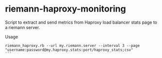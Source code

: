 # riemann-haproxy-monitoring

Script to extract and send metrics from Haproxy load balancer stats page to a riemann server. 

Usage

````
riemann_haproxy.rb --url my.riemann.server --interval 3 --page "username:password@my.haproxy.stats:port/haproxy_stats;csv"
```
